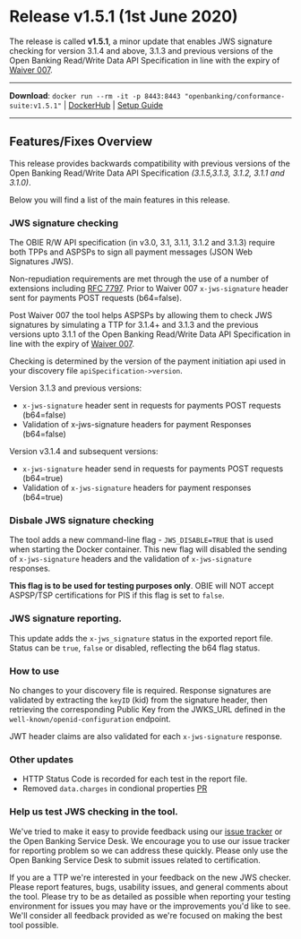 # Release v1.5.1 (1st June 2020)

The release is called **v1.5.1**, a minor update that enables JWS signature checking for version 3.1.4 and above, 3.1.3 and previous versions of the Open Banking Read/Write Data API Specification in line with the expiry of [Waiver 007](https://openbanking.atlassian.net/wiki/spaces/DZ/pages/1112670669/W007).

---
**Download**: `docker run --rm -it -p 8443:8443 "openbanking/conformance-suite:v1.5.1"` | [DockerHub](https://hub.docker.com/r/openbanking/conformance-suite) | [Setup Guide](https://bitbucket.org/openbankingteam/conformance-suite/src/develop/docs/setup-guide.md)

---

## Features/Fixes Overview

This release provides backwards compatibility with previous versions of the Open Banking Read/Write Data API Specification *(3.1.5,3.1.3, 3.1.2, 3.1.1 and 3.1.0)*. 

Below you will find a list of the main features in this release.

### JWS signature checking

The OBIE R/W API specification (in v3.0, 3.1, 3.1.1, 3.1.2 and 3.1.3) require both TPPs and ASPSPs to sign all payment messages (JSON Web Signatures JWS). 

Non-repudiation requirements are met through the use of a number of extensions including [RFC 7797](https://tools.ietf.org/html/rfc7797). Prior to Waiver 007 `x-jws-signature` header sent for payments POST requests (b64=false).

Post Waiver 007 the tool helps ASPSPs by allowing them to check JWS signatures by simulating a TTP for 3.1.4+ and 3.1.3 and the previous versions upto 3.1.1 of the Open Banking Read/Write Data API Specification in line with the expiry of [Waiver 007](https://openbanking.atlassian.net/wiki/spaces/DZ/pages/1112670669/W007). 

Checking is determined by the version of the payment initiation api used in your discovery file `apiSpecification->version`.

Version 3.1.3 and previous versions:

* `x-jws-signature` header sent in requests for payments POST requests (b64=false)
* Validation of x-jws-signature headers for payment Responses (b64=false)

Version v3.1.4 and subsequent versions:

* `x-jws-signature` header send in requests for payments POST requests (b64=true)
* Validation of `x-jws-signature` headers for payment responses (b64=true)

### Disbale JWS signature checking

The tool adds a new command-line flag - `JWS_DISABLE=TRUE` that is used when starting the Docker container. This new flag will disabled the sending of `x-jws-signature` headers and the validation of `x-jws-signature` responses.

**This flag is to be used for testing purposes only**. OBIE will NOT accept ASPSP/TSP certifications for PIS if this flag is set to `false`.

### JWS signature reporting.

This update adds the `x-jws_signature` status in the exported report file. Status can be `true`, `false` or disabled, reflecting the b64 flag status.

### How to use

No changes to your discovery file is required. Response signatures are validated by extracting the `keyID` (kid) from the signature header, then retrieving the corresponding Public Key from the JWKS_URL defined in the `well-known/openid-configuration` endpoint.

JWT header claims are also validated for each `x-jws-signature` response.

### Other updates

* HTTP Status Code is recorded for each test in the report file.
* Removed `data.charges` in condional properties [PR](https://bitbucket.org/openbankingteam/conformance-suite/pull-requests/526)

### Help us test JWS checking in the tool.

We've tried to make it easy to provide feedback using our [issue tracker](https://bitbucket.org/openbankingteam/conformance-suite/issues?status=new&status=open) or the Open Banking Service Desk. We encourage you to use our issue tracker for reporting problem so we can address these quickly. Please only use the Open Banking Service Desk to submit issues related to certification.

If you are a TTP we're interested in your feedback on the new JWS checker. Please report features, bugs, usability issues, and general comments about the tool. Please try to be as detailed as possible when reporting your testing environment for issues you may have or the improvements you'd like to see. We'll consider all feedback provided as we're focused on making the best tool possible.